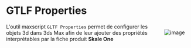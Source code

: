<style>img {float:right;margin:1rem;}
h1, h2, h3, h4, h5, h6 { clear:both;}
</style>

# GTLF Properties
![image](https://github.com/Tribia3d/gltf-properties.doc/assets/40400644/ce240072-0f23-4116-a8ad-6e0a861fc4c4)
L'outil maxscript `GLTF Properties` permet de configurer les objets 3d dans 3ds Max afin de leur ajouter des propriétés interprétables par la fiche produit **Skale One**

